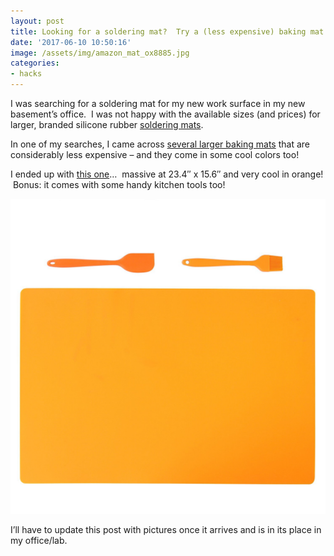 ```yaml
---
layout: post
title: Looking for a soldering mat?  Try a (less expensive) baking mat instead.
date: '2017-06-10 10:50:16'
image: /assets/img/amazon_mat_ox8885.jpg
categories:
- hacks
---
```



I was searching for a soldering mat for my new work surface in my new basement’s office.  I was not happy with the available sizes (and prices) for larger, branded silicone rubber [soldering mats](http://amzn.to/2seVLaC).

In one of my searches, I came across [several larger baking mats](http://amzn.to/2rheMEm) that are considerably less expensive – and they come in some cool colors too!

I ended up with [this one](http://amzn.to/2rdhcZh)…  massive at 23.4″ x 15.6″ and very cool in orange!  Bonus: it comes with some handy kitchen tools too!

![](/assets/img/amazon_mat_ox8885.jpg)

I’ll have to update this post with pictures once it arrives and is in its place in my office/lab.


